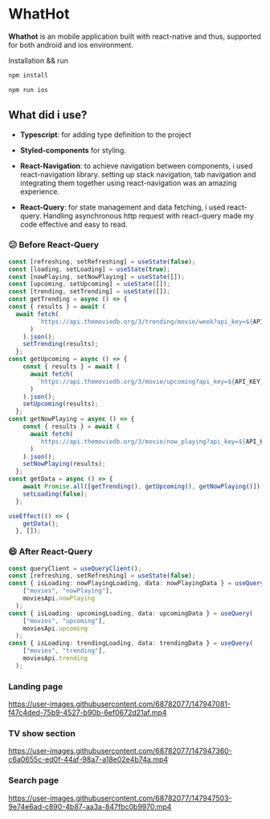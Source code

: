 # WhatHot

**Whathot** is an mobile application built with react-native and thus, supported for both android and ios environment.


Installation && run
```bash
npm install
```

```bash
npm run ios
```

## What did i use?

- **Typescript**: for adding type definition to the project

- **Styled-components** for styling.

- **React-Navigation**: to achieve navigation between components, i used react-navigation library. setting up stack navigation, tab navigation and integrating them together using react-navigation was an amazing experience.

- **React-Query**: for state management and data fetching, i used react-query. Handling asynchronous http request with react-query made my code effective and easy to read.

### :confused: Before React-Query

```typescript
const [refreshing, setRefreshing] = useState(false);
const [loading, setLoading] = useState(true);
const [nowPlaying, setNowPlaying] = useState([]);
const [upcoming, setUpcoming] = useState([]);
const [trending, setTrending] = useState([]);
const getTrending = async () => {
const { results } = await (
  await fetch(
        `https://api.themoviedb.org/3/trending/movie/week?api_key=${API_KEY}`
      )
    ).json();
    setTrending(results);
  };
const getUpcoming = async () => {
    const { results } = await (
      await fetch(
        `https://api.themoviedb.org/3/movie/upcoming?api_key=${API_KEY}&language=en-US&page=1`
      )
    ).json();
    setUpcoming(results);
  };
const getNowPlaying = async () => {
    const { results } = await (
      await fetch(
        `https://api.themoviedb.org/3/movie/now_playing?api_key=${API_KEY}&language=en-US&page=1`
      )
    ).json();
    setNowPlaying(results);
  };
const getData = async () => {
    await Promise.all([getTrending(), getUpcoming(), getNowPlaying()]);
    setLoading(false);
  };

useEffect(() => {
    getData();
  }, []);
```

### :smile: After React-Query


```typescript
const queryClient = useQueryClient();
const [refreshing, setRefreshing] = useState(false);
const { isLoading: nowPlayingLoading, data: nowPlayingData } = useQuery(
    ["movies", "nowPlaying"],
    moviesApi.nowPlaying
  );
const { isLoading: upcomingLoading, data: upcomingData } = useQuery(
    ["movies", "upcoming"],
    moviesApi.upcoming
  );
const { isLoading: trendingLoading, data: trendingData } = useQuery(
    ["movies", "trending"],
    moviesApi.trending
  );
```


### Landing page
https://user-images.githubusercontent.com/68782077/147947081-f47c4ded-75b9-4527-b90b-6ef0672d21af.mp4

### TV show section
https://user-images.githubusercontent.com/68782077/147947360-c6a0655c-ed0f-44af-98a7-a18e02e4b74a.mp4

### Search page
https://user-images.githubusercontent.com/68782077/147947503-9e74e6ad-c890-4b87-aa3a-847fbc0b9970.mp4




